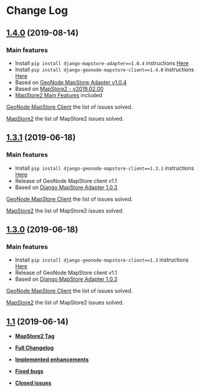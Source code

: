 # Change Log

## [1.4.0](https://github.com/geosolutions-it/geonode-mapstore-client/releases/tag/v1.4.0) (2019-08-14)

### Main features

- Install `pip install django-mapstore-adapter==1.0.4` instructions [Here](https://pypi.org/project/django-geonode-mapstore-client/1.4.0/)
- Install `pip install django-geonode-mapstore-client==1.4.0` instructions [Here](https://pypi.org/project/django-geonode-mapstore-client/1.4.0/)
- Based on [GeoNode MapStore Adapter v1.0.4](https://github.com/GeoNode/django-mapstore-adapter/releases/tag/v1.0.4)
- Based on [MapStore2 - v2019.02.00](https://github.com/geosolutions-it/MapStore2/releases/tag/v2019.02.00)
- [MapStore2 Main Features](https://www.geo-solutions.it/blog/mapstore-release-2019_01_01-2/) included

[GeoNode MapStore Client](https://github.com/GeoNode/geonode-mapstore-client/issues?q=is%3Aissue+is%3Aclosed+milestone%3A1.4) the list of issues solved.

[MapStore2](https://github.com/geosolutions-it/MapStore2/issues?q=is%3Aissue+milestone%3A2019.02.00+is%3Aclosed) the list of MapStore2 issues solved.

## [1.3.1](https://github.com/geosolutions-it/geonode-mapstore-client/releases/tag/v1.3.1) (2019-06-18)

### Main features

- Install `pip install django-geonode-mapstore-client==1.3.1` instructions [Here](https://pypi.org/project/django-geonode-mapstore-client/)
- Release of GeoNode MapStore client v1.1
- Based on [Django MapStore Adapter 1.0.3](https://github.com/geosolutions-it/django-mapstore-adapter/releases/tag/1.0.3)

[GeoNode MapStore Client](https://github.com/geosolutions-it/geonode-mapstore-client/issues?q=is%3Aissue+milestone%3A%221.3.1%22) the list of issues solved.

[MapStore2](https://github.com/geosolutions-it/MapStore2/issues?utf8=%E2%9C%93&q=+is%3Aissue+milestone%3A2019.01.01) the list of MapStore2 issues solved.

## [1.3.0](https://github.com/geosolutions-it/geonode-mapstore-client/releases/tag/v1.3) (2019-06-18)

### Main features

- Install `pip install django-geonode-mapstore-client==1.3` instructions [Here](https://pypi.org/project/django-geonode-mapstore-client/)
- Release of GeoNode MapStore client v1.1
- Based on [Django MapStore Adapter 1.0.3](https://github.com/geosolutions-it/django-mapstore-adapter/releases/tag/1.0.3)

[GeoNode MapStore Client](https://github.com/geosolutions-it/geonode-mapstore-client/issues?q=is%3Aissue+milestone%3A%221.2%22) the list of issues solved.

[MapStore2](https://github.com/geosolutions-it/MapStore2/issues?utf8=%E2%9C%93&q=+is%3Aissue+milestone%3A2019.01.01) the list of MapStore2 issues solved.

## [1.1](https://github.com/geosolutions-it/geonode-mapstore-client/tree/v1.1) (2019-06-14)

 - **[MapStore2 Tag](https://github.com/geosolutions-it/MapStore2/releases/tag/v2019.01.01)**

 - **[Full Changelog](https://github.com/geosolutions-it/geonode-mapstore-client/compare/v1.0...v1.1)**

 - **[Implemented enhancements](https://github.com/geosolutions-it/geonode-mapstore-client/issues?utf8=%E2%9C%93&q=is%3Aissue+is%3Aclosed+label%3Aenhancement+milestone%3A%221.1%22+)**

 - **[Fixed bugs](https://github.com/geosolutions-it/geonode-mapstore-client/issues?utf8=%E2%9C%93&q=is%3Aissue+is%3Aclosed+label%3Abug+milestone%3A%221.1%22+)**

 - **[Closed issues](https://github.com/geosolutions-it/geonode-mapstore-client/issues?utf8=%E2%9C%93&q=is%3Aissue+is%3Aclosed+milestone%3A%221.1%22+)**
